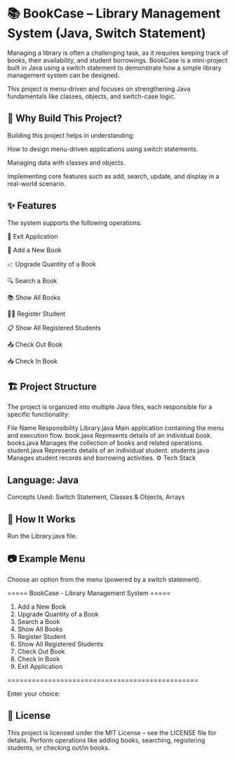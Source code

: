 # 📚 BookCase – Library Management System (Java, Switch Statement)

Managing a library is often a challenging task, as it requires keeping track of books, their availability, and student borrowings. BookCase is a mini-project built in Java using a switch statement to demonstrate how a simple library management system can be designed.

This project is menu-driven and focuses on strengthening Java fundamentals like classes, objects, and switch-case logic.

## 🚀 Why Build This Project?

Building this project helps in understanding:

How to design menu-driven applications using switch statements.

Managing data with classes and objects.

Implementing core features such as add, search, update, and display in a real-world scenario.

## ✨ Features

The system supports the following operations:

🔴 Exit Application

📕 Add a New Book

📈 Upgrade Quantity of a Book

🔍 Search a Book

📚 Show All Books

🧑‍🎓 Register Student

📋 Show All Registered Students

📤 Check Out Book

📥 Check In Book

## 🏗️ Project Structure

The project is organized into multiple Java files, each responsible for a specific functionality:

File Name	Responsibility
Library.java	Main application containing the menu and execution flow.
book.java	Represents details of an individual book.
books.java	Manages the collection of books and related operations.
student.java	Represents details of an individual student.
students.java	Manages student records and borrowing activities.
⚙️ Tech Stack

## Language: Java

Concepts Used: Switch Statement, Classes & Objects, Arrays

## 📌 How It Works

Run the Library.java file.

## 📷 Example Menu

Choose an option from the menu (powered by a switch statement).

===== BookCase - Library Management System =====
1. Add a New Book
2. Upgrade Quantity of a Book
3. Search a Book
4. Show All Books
5. Register Student
6. Show All Registered Students
7. Check Out Book
8. Check In Book
0. Exit Application
   
===============================================

Enter your choice:

## 📜 License

This project is licensed under the MIT License – see the LICENSE file for details.
Perform operations like adding books, searching, registering students, or checking out/in books.


